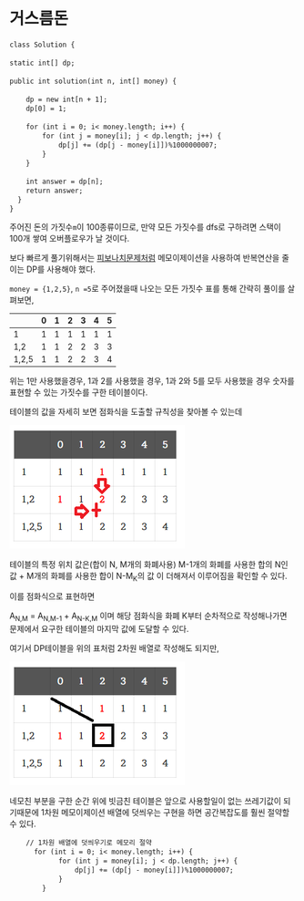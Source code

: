 # 거스름돈
    class Solution {
    
    static int[] dp;
    
    public int solution(int n, int[] money) {
        
        dp = new int[n + 1];
        dp[0] = 1;

        for (int i = 0; i< money.length; i++) {
            for (int j = money[i]; j < dp.length; j++) {
                dp[j] += (dp[j - money[i]])%1000000007;
            }
        }        
        
        int answer = dp[n];        
        return answer;
      }
    }
    
주어진 돈의 가짓수`m`이 100종류이므로, 만약 모든 가짓수를 dfs로 구하려면 스택이 100개 쌓여 오버플로우가 날 것이다. 

보다 빠르게 풀기위해서는 [피보나치문제처럼](https://www.jiniaslog.co.kr/article/view?articleId=561) 메모이제이션을 사용하여 반복연산을 줄이는 DP를 사용해야 했다.


`money = {1,2,5}`, `n =5`로 주어졌을때 나오는 모든 가짓수 표를 통해 간략히 풀이를 살펴보면,


|  | 0 |1  | 2 |3  |4  | 5 |
| --- | --- | --- | --- | --- | --- | --- |
| 1 |  1| 1 |1  | 1 |  1|  1|
| 1,2 | 1 | 1 | 2 | 2 | 3 | 3 |
|  1,2,5|1  | 1 | 2 |2  |3  |4  |

위는 1만 사용했을경우, 1과 2를 사용했을 경우, 1과 2와 5를 모두 사용했을 경우 숫자를 표현할 수 있는 가짓수를 구한 테이블이다.

테이블의 값을 자세히 보면 점화식을 도출할 규칙성을 찾아볼 수 있는데

![첨부 이미지](https://github.com/jinia91/blogBackUp/blob/main/img/058264c0-0414-4662-983b-f5cd475c63b2.png?raw=true)

테이블의 특정 위치 값은(합이 N, M개의 화폐사용) M-1개의 화폐를 사용한 합의 N인 값 + M개의 화폐를 사용한 합이 N-M<SUB>K</SUB>의 값 이 더해져서 이루어짐을 확인할 수 있다.

이를 점화식으로 표현하면

A<SUB>N,M</SUB> = A<SUB>N,M-1</SUB> + A<SUB>N-K,M</SUB> 이며 해당 점화식을 화폐 K부터 순차적으로 작성해나가면 문제에서 요구한 테이블의 마지막 값에 도달할 수 있다.


여기서 DP테이블을 위의 표처럼 2차원 배열로 작성해도 되지만, 

![첨부 이미지](https://github.com/jinia91/blogBackUp/blob/main/img/1db73488-9a21-41ce-a46a-1a41a00a1da7.png?raw=true)

네모친 부분을 구한 순간 위에 빗금친 테이블은 앞으로 사용할일이 없는 쓰레기값이 되기때문에 1차원 메모이제이션 배열에 덧씌우는 구현을 하면 공간복잡도를 훨씬 절약할 수 있다.


        // 1차원 배열에 덧씌우기로 메모리 절약
          for (int i = 0; i< money.length; i++) {
                for (int j = money[i]; j < dp.length; j++) {
                    dp[j] += (dp[j - money[i]])%1000000007;
                }
            } 
            
